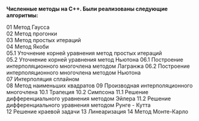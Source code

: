 

**Численные методы на С++. Были реализованы следующие алгоритмы:**

01 Метод Гаусса  
02 Метод прогонки  
03 Метод простых итераций  
04 Метод Якоби  
05.1 Уточнение корней уравнения метод простых итераций  
05.2 Уточнение корней уравнения метод Ньютона 
06.1 Построение интерполяционного многочлена методом Лагранжа 
06.2 Построение интерполяционного многочлена методом Ньютона  
07 Интерполяция сплайном  
08 Метод наименьших квадратов 
09 Производная интерполяционного многочлена 
10.1 Трапеция 
10.2 Симпсона 
11.1 Решение дифференциального уравнения методом Эйлера 
11.2 Решение дифференциального уравнения методом Рунге - Кутта  
12 Решение краевой задачи 
13 Линеаризация 
14 Метод Монте-Карло  












